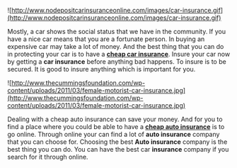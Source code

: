 ![http://www.nodepositcarinsuranceonline.com/images/car-insurance.gif](http://www.nodepositcarinsuranceonline.com/images/car-insurance.gif)

Mostly, a car shows the social status that we have in the community. If
you have a nice car means that you are a fortunate person. In buying an
expensive car may take a lot of money. And the best thing that you can
do in protecting your car is to have a **[cheap car
insurance](http://cheapcarautoinsurance.net/)**. Insure your car now by
getting a **car insurance** before anything bad happens. To insure is to
be secured. It is good to insure anything which is important for you.

![http://www.thecummingsfoundation.com/wp-content/uploads/2011/03/female-motorist-car-insurance.jpg](http://www.thecummingsfoundation.com/wp-content/uploads/2011/03/female-motorist-car-insurance.jpg)

Dealing with a cheap auto insurance can save your money. And for you to
find a place where you could be able to have a **[cheap auto
insurance](http://cheapcarautoinsurance.net/)** is to go online. Through
online your can find a lot of **auto insurance** company that you can
choose for. Choosing the best **Auto insurance** company is the best
thing you can do. You can have the best car **insurance** company if you
search for it through online.
